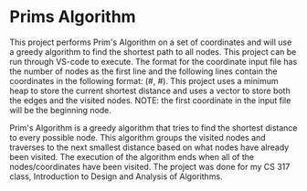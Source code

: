 # Prims Algorithm
This project performs Prim's Algorithm on a set of coordinates and will use a greedy algorithm to find the shortest path to all nodes. This project can be run through VS-code to execute. The format for the coordinate input file has the number of nodes as the first line and the following lines contain the coordinates in the following format: (#, #). This project uses a minimum heap to store the current shortest distance and uses a vector to store both the edges and the visited nodes. NOTE: the first coordinate in the input file will be the beginning node. 

Prim's Algorithm is a greedy algorithm that tries to find the shortest distance to every possible node. This algorithm groups the visited nodes and traverses to the next smallest distance based on what nodes have already been visited. The execution of the algorithm ends when all of the nodes/coordinates have been visited. The project was done for my CS 317 class, Introduction to Design and Analysis of Algorithms. 

